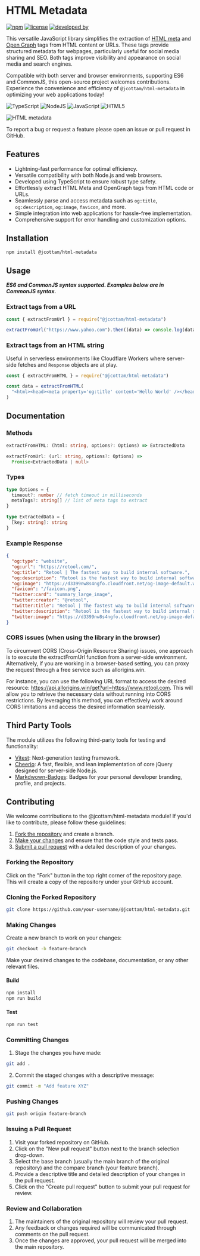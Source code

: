 # HTML Metadata

[![npm](https://img.shields.io/npm/v/%40jcottam%2Fhtml-metadata)](https://www.npmjs.com/package/@jcottam/html-metadata)
[![license](https://img.shields.io/npm/l/%40jcottam%2Fhtml-metadata)](https://en.wikipedia.org/wiki/ISC_license)
[![developed by](https://img.shields.io/badge/developed_by-javascript.johnny-white)](http://www.johnryancottam.com)

This versatile JavaScript library simplifies the extraction of [HTML meta](https://www.w3schools.com/tags/tag_meta.asp) and [Open Graph](https://ogp.me/) tags from HTML content or URLs. These tags provide structured metadata for webpages, particularly useful for social media sharing and SEO. Both tags improve visibility and appearance on social media and search engines.

Compatible with both server and browser environments, supporting ES6 and CommonJS, this open-source project welcomes contributions. Experience the convenience and efficiency of `@jcottam/html-metadata` in optimizing your web applications today!

![TypeScript](https://img.shields.io/badge/typescript-%23007ACC.svg?style=for-the-badge&logo=typescript&logoColor=white)
![NodeJS](https://img.shields.io/badge/node.js-6DA55F?style=for-the-badge&logo=node.js&logoColor=white) ![JavaScript](https://img.shields.io/badge/javascript-%23323330.svg?style=for-the-badge&logo=javascript&logoColor=%23F7DF1E) ![HTML5](https://img.shields.io/badge/html5-%23E34F26.svg?style=for-the-badge&logo=html5&logoColor=white)

![HTML metadata](https://imagedelivery.net/6poAymKUmuHuReMW_n6-MA/45759903-8755-4aa4-a718-e0176107d800/public)

To report a bug or request a feature please open an issue or pull request in GitHub.

## Features

- Lightning-fast performance for optimal efficiency.
- Versatile compatibility with both Node.js and web browsers.
- Developed using TypeScript to ensure robust type safety.
- Effortlessly extract HTML Meta and OpenGraph tags from HTML code or URLs.
- Seamlessly parse and access metadata such as `og:title`, `og:description`, `og:image`, `favicon`, and more.
- Simple integration into web applications for hassle-free implementation.
- Comprehensive support for error handling and customization options.

## Installation

```sh
npm install @jcottam/html-metadata
```

## Usage

**_ES6 and CommonJS syntax supported. Examples below are in CommonJS syntax._**

### Extract tags from a URL

```ts
const { extractFromUrl } = require("@jcottam/html-metadata")

extractFromUrl("https://www.yahoo.com").then((data) => console.log(data))
```

### Extract tags from an HTML string

Useful in serverless environments like Cloudflare Workers where server-side fetches and `Response` objects are at play.

```ts
const { extractFromHTML } = require("@jcottam/html-metadata")

const data = extractFromHTML(
  "<html><head><meta property='og:title' content='Hello World' /></head></html>"
)
```

## Documentation

### Methods

```ts
extractFromHTML: (html: string, options?: Options) => ExtractedData
```

```ts
extractFromUrl: (url: string, options?: Options) =>
  Promise<ExtractedData | null>
```

### Types

```ts
type Options = {
  timeout?: number // fetch timeout in milliseconds
  metaTags?: string[] // list of meta tags to extract
}

type ExtractedData = {
  [key: string]: string
}
```

### Example Response

```json
{
  "og:type": "website",
  "og:url": "https://retool.com/",
  "og:title": "Retool | The fastest way to build internal software.",
  "og:description": "Retool is the fastest way to build internal software. Use Retool's building blocks to build apps and workflow automations that connect to your databases and APIs, instantly.",
  "og:image": "https://d3399nw8s4ngfo.cloudfront.net/og-image-default.webp",
  "favicon": "/favicon.png",
  "twitter:card": "summary_large_image",
  "twitter:creator": "@retool",
  "twitter:title": "Retool | The fastest way to build internal software.",
  "twitter:description": "Retool is the fastest way to build internal software. Use Retool's building blocks to build apps and workflow automations that connect to your databases and APIs, instantly.",
  "twitter:image": "https://d3399nw8s4ngfo.cloudfront.net/og-image-default.webp"
}
```

### CORS issues (when using the library in the browser)

To circumvent CORS (Cross-Origin Resource Sharing) issues, one approach is to execute the extractFromUrl function from a server-side environment. Alternatively, if you are working in a browser-based setting, you can proxy the request through a free service such as allorigins.win.

For instance, you can use the following URL format to access the desired resource: https://api.allorigins.win/get?url=https://www.retool.com. This will allow you to retrieve the necessary data without running into CORS restrictions. By leveraging this method, you can effectively work around CORS limitations and access the desired information seamlessly.

## Third Party Tools

The module utilizes the following third-party tools for testing and functionality:

- [Vitest](https://vitest.dev/): Next-generation testing framework.
- [Cheerio](https://www.npmjs.com/package/cheerio): A fast, flexible, and lean implementation of core jQuery designed for server-side Node.js.
- [Markdwown-Badges](https://ileriayo.github.io/markdown-badges/): Badges for your personal developer branding, profile, and projects.
<!-- - [Axios](https://www.npmjs.com/package/axios): A promise-based HTTP client for making HTTP requests in Node.js and browser environments. -->

## Contributing

We welcome contributions to the @jcottam/html-metadata module! If you'd like to contribute, please follow these guidelines:

1. [Fork the repository](#forking-the-repository) and create a branch.
1. [Make your changes](#making-changes) and ensure that the code style and tests pass.
1. [Submit a pull request](#issuing-a-pull-request) with a detailed description of your changes.

### Forking the Repository

Click on the "Fork" button in the top right corner of the repository page. This will create a copy of the repository under your GitHub account.

### Cloning the Forked Repository

```sh
git clone https://github.com/your-username/@jcottam/html-metadata.git
```

### Making Changes

Create a new branch to work on your changes:

```sh
git checkout -b feature-branch
```

Make your desired changes to the codebase, documentation, or any other relevant files.

#### Build

```sh
npm install
npm run build
```

#### Test

```sh
npm run test
```

### Committing Changes

1. Stage the changes you have made:

```sh
git add .
```

2. Commit the staged changes with a descriptive message:

```sh
git commit -m "Add feature XYZ"
```

### Pushing Changes

```sh
git push origin feature-branch
```

### Issuing a Pull Request

1. Visit your forked repository on GitHub.
2. Click on the "New pull request" button next to the branch selection drop-down.
3. Select the base branch (usually the main branch of the original repository) and the compare branch (your feature branch).
4. Provide a descriptive title and detailed description of your changes in the pull request.
5. Click on the "Create pull request" button to submit your pull request for review.

### Review and Collaboration

1. The maintainers of the original repository will review your pull request.
2. Any feedback or changes required will be communicated through comments on the pull request.
3. Once the changes are approved, your pull request will be merged into the main repository.
